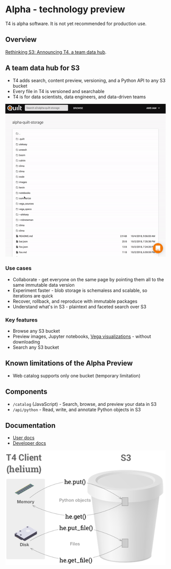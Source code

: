 # Alpha - technology preview

T4 is alpha software. It is not yet recommended for production use.

## Overview
[Rethinking S3: Announcing T4, a team data hub](https://blog.quiltdata.com/rethinking-s3-announcing-t4-a-team-data-hub-8e63ce7ec988).

## A team data hub for S3

* T4 adds search, content preview, versioning, and a Python API to any S3 bucket
* Every file in T4 is versioned and searchable
* T4 is for data scientists, data engineers, and data-driven teams

![](img/t4.gif)

### Use cases
* Collaborate - get everyone on the same page by pointing them all to the same immutable data version
* Experiment faster - blob storage is schemaless and scalable, so iterations are quick
* Recover, rollback, and reproduce with immutable packages
* Understand what's in S3 - plaintext and faceted search over S3

### Key features
* Browse any S3 bucket
* Preview images, Jupyter notebooks, [Vega visualizations](https://vega.github.io/) - without downloading
* Search any S3 bucket

## Known limitations of the Alpha Preview

* Web catalog supports only one bucket (temporary limitation)

## Components

* `/catalog` (JavaScript) - Search, browse, and preview your data in S3
* `/api/python` - Read, write, and annotate Python objects in S3

## Documentation
* [User docs](./UserDocs.md)
* [Developer docs](./DeveloperDocs.md)

![](img/helium-api.png)

